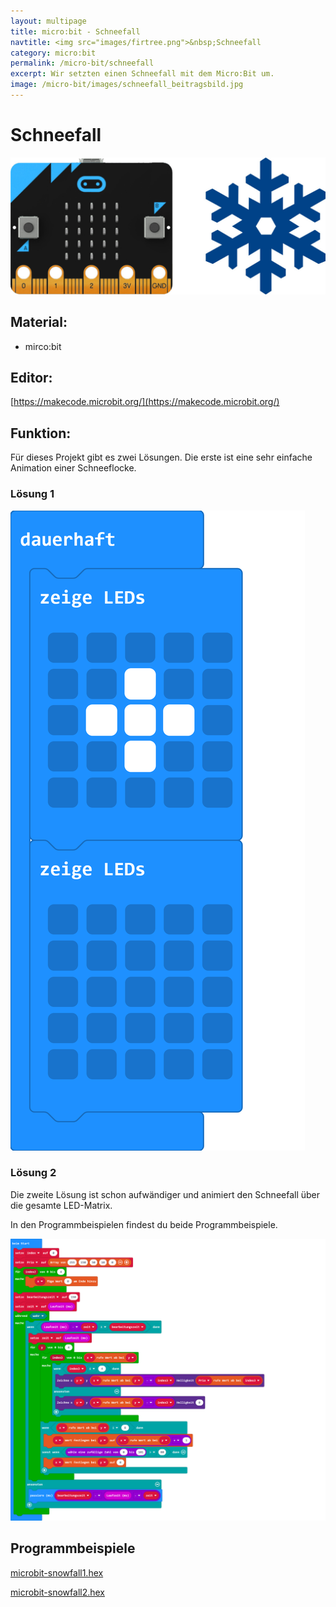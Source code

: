 ```yaml
---
layout: multipage
title: micro:bit - Schneefall
navtitle: <img src="images/firtree.png">&nbsp;Schneefall
category: micro:bit
permalink: /micro-bit/schneefall
excerpt: Wir setzten einen Schneefall mit dem Micro:Bit um.
image: /micro-bit/images/schneefall_beitragsbild.jpg
---
```


# Schneefall

![](images/schneefall_beitragsbild.jpg)

## Material:

+ mirco:bit

## Editor:

[https://makecode.microbit.org/](https://makecode.microbit.org/)

## Funktion:

Für dieses Projekt gibt es zwei Lösungen.
Die erste ist eine sehr einfache Animation einer Schneeflocke.

### Lösung 1

![](images/microbit-Screenshot-snowfall1.png)

### Lösung 2

Die zweite Lösung ist schon aufwändiger und animiert den Schneefall über die gesamte LED-Matrix.

In den Programmbeispielen findest du beide Programmbeispiele.

![](images/microbit-Screenshot-snowfall2.png)

## Programmbeispiele
[microbit-snowfall1.hex](appendix/microbit-snowfall1.hex)

[microbit-snowfall2.hex](appendix/microbit-snowfall2.hex)
